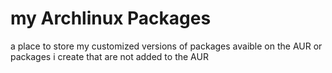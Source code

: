 # my Archlinux Packages
a place to store my customized versions of packages avaible on the AUR or packages i create that are not added to the AUR

